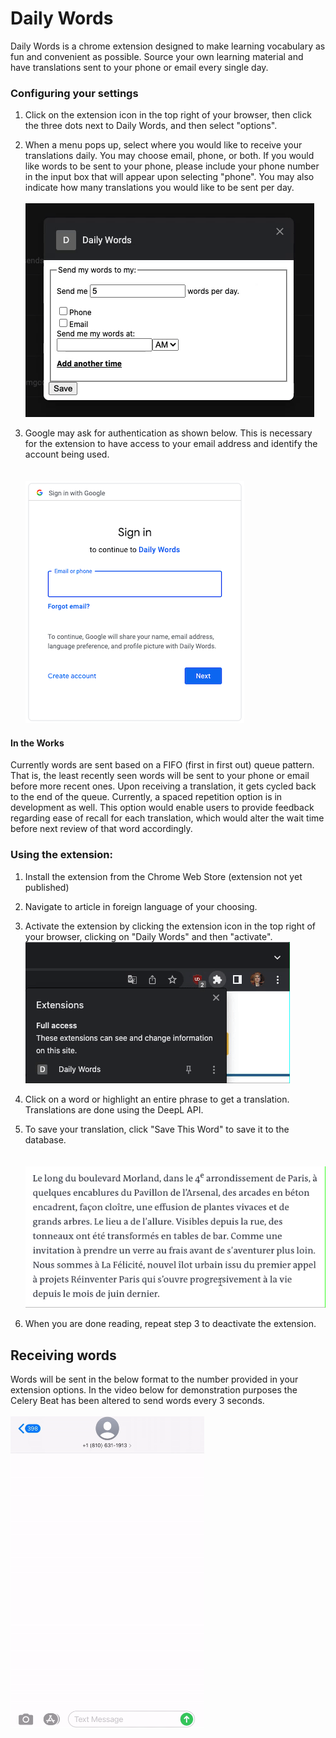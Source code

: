 # Daily Words

Daily Words is a chrome extension designed to make learning vocabulary as fun and convenient as possible. Source your own learning material and have translations 
sent to your phone or email every single day.

### Configuring your settings

1) Click on the extension icon in the top right of your browser, then click the three dots next to Daily Words, and then select "options".
2) When a menu pops up, select where you would like to receive your translations daily. You may choose email, phone, or both. If you would like words to
be sent to your phone, please include your phone number in the input box that will appear upon selecting "phone". You may also indicate how many translations you would like to be sent per day.
<br/><br/>
![alt text](https://github.com/bcvance/DailyWords/blob/development/media/options.gif)


3) Google may ask for authentication as shown below. This is necessary for the extension to have access to your email address and identify the account being used.  
<br/><br/>
![alt text](https://github.com/bcvance/DailyWords/blob/development/media/daily_words_authentication.png)

#### In the Works
Currently words are sent based on a FIFO (first in first out) queue pattern. That is, the least recently seen words will be sent to your phone or email before
more recent ones. Upon receiving a translation, it gets cycled back to the end of the queue. Currently, a spaced repetition option is in development as well. 
This option would enable users to provide feedback regarding ease of recall for each translation, which would alter the wait time before next review of that word accordingly.

### Using the extension:
1) Install the extension from the Chrome Web Store (extension not yet published)
2) Navigate to article in foreign language of your choosing.
3) Activate the extension by clicking the extension icon in the top right of your browser, clicking on "Daily Words" and then "activate".  
![alt text](https://github.com/bcvance/DailyWords/blob/development/media/activate.gif)

4) Click on a word or highlight an entire phrase to get a translation. Translations are done using the DeepL API.  
5) To save your translation, click "Save This Word" to save it to the database.  
<br/><br/>
![alt text](https://github.com/bcvance/DailyWords/blob/development/media/translate_demonstration.gif)
6) When you are done reading, repeat step 3 to deactivate the extension.


## Receiving words
Words will be sent in the below format to the number provided in your extension options. 
In the video below for demonstration purposes the Celery Beat has been altered to send words every 3 seconds.
<br/><br/>
<img src="https://github.com/bcvance/DailyWords/blob/development/media/texts_resized.gif" alt="drawing" width="310"/>
